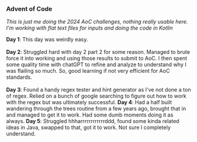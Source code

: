 <h3>Advent of Code</h3>

<i>This is just me doing the 2024 AoC challenges, nothing really usable here.  I'm working with flat text files for inputs and doing the code in Kotlin</i>

**Day 1**: This day was weirdly easy. <br><br>
**Day 2**: Struggled hard with day 2 part 2 for some reason.  Managed to brute force it into working and using those results to submit to AoC.  I then spent some quality time with chatGPT to refine and analyze to understand why I was flailing so much.  So, good learning if not very efficient for AoC standards.<br><br>
**Day 3**: Found a handy regex tester and hint generator as I've not done a ton of regex.  Relied on a bunch of google searching to figure out how to work with the regex but was ultimately successful.
**Day 4**: Had a half built wandering through the trees routine from a few years ago, brought that in and managed to get it to work.  Had some dumb moments doing it as always.
**Day 5**: Struggled hhharrrrrrrrrrrrddd, found some kinda related ideas in Java, swapped to that, got it to work.  Not sure I completely understand.




